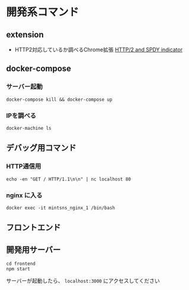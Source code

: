 # 開発系コマンド

## extension

* HTTP2対応しているか調べるChrome拡張
[HTTP/2 and SPDY indicator](https://chrome.google.com/webstore/detail/http2-and-spdy-indicator/mpbpobfflnpcgagjijhmgnchggcjblin)

## docker-compose

### サーバー起動
```
docker-compose kill && docker-compose up
```

### IPを調べる
```
docker-machine ls 
```

## デバッグ用コマンド

### HTTP通信用
```
echo -en "GET / HTTP/1.1\n\n" | nc localhost 80
```

### nginx に入る
```
docker exec -it mintsns_nginx_1 /bin/bash
```

## フロントエンド

## 開発用サーバー
```
cd frontend
npm start
```
サーバーが起動したら、 `localhost:3000` にアクセスしてください